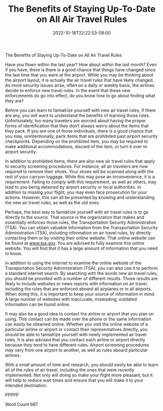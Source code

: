 ﻿---
title: "The Benefits of Staying Up-To-Date on All Air Travel Rules"
date: 2022-10-18T22:22:53-08:00
description: "New Air Travel Rules Tips for Web Success"
featured_image: "/images/New Air Travel Rules.jpg"
tags: ["New Air Travel Rules"]
---

The Benefits of Staying Up-To-Date on All Air Travel Rules

Have you flown within the last year?  How about within the last month?  Even if you have, there is there is a good chance that things have changed since the last time that you were at the airport. While you may be thinking about the airport layout, it is actually the air travel rules that have likely changed. As more security issues arise, often on a daily or weekly basis, the airlines decide to enforce new travel rules.  In the event that these new enforcements do go into effect, do you know how to go about finding what they are?

Before you can learn to famialrize yourself with new air travel rules, if there are any, you will want to understand the benefits of learning those rules. Unfortunately, too many travelers are worried about having the proper forms of identification that they don’t always worry about the items that they pack.  If you are one of those individuals, there is a good chance that you may, unintentionally, pack items that are prohibited past airport security checkpoints.  Depending on the prohibited item, you may be required to make additional accommodations, discard of the item, or turn it over to airport security.  

In addition to prohibited items, there are also new air travel rules that apply to security screening procedures. For instance, all air travelers are now required to remove their shoes. Your shoes will be scanned along with the rest of your carryon luggage. While this may pose an inconvenience, it is a requirement.  Failing to comply with this requirement, as well as others, may lead to you being detained by airport security or local authorities.  In addition to missing your flight, you may even face prosecution for your actions.  However, this can all be prevented by knowing and understanding the new air travel rules, as well as the old ones.

Perhaps, the best way to famialrize yourself with air travel rules is to go directly to the source. That source is the organization that makes and essentially enforces those rules, the Transportation Security Administration (TSA). You can obtain valuable information from the Transportation Security Administration (TSA), including information on air travel rules, by directly contacting them or by visiting their online website. That online website can be found at www.tsa.gov.  You are advised to fully examine this online website. You will find that it has a large amount of information that you need to know.

In addition to using the internet to examine the online website of the Transportation Security Administration (TSA), you can also use it to perform a standard internet search.  By searching with the words new air travel rules, you should be provided with a number of different results. Those results are likely to include websites or news reports with information on air travel, including the rules that are enforced aboard all airplanes or in all airports.  When doing this, it is important to keep your source of information in mind.  A large number of websites with inaccurate, misleading, outdated information can be found online.

It may also be a good idea to contact the airline or airport that you plan on using. This contact can be made over the phone or the same information can easily be obtained online. Whether you visit the online website of a particular airline or airport or contact their representatives directly, you should be able to famialrize yourself with newly implemented air travel rules.  It is also advised that you contact each airline or airport directly because they tend to have different rules. Airport screening procedures may vary from one airport to another, as well as rules aboard particular airlines.  

With a small amount of time and research, you should easily be able to learn all of the rules of air travel, including the ones that were recently implemented.  Not only will doing so make your flight more pleasant, but it will help to reduce wait times and ensure that you will make it to your intended destination.

PPPPP

Word Count 667

